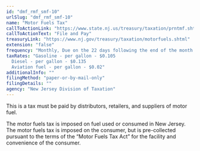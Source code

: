 ```yaml
---
id: "dmf_rmf_smf-10"
urlSlug: "dmf_rmf_smf-10"
name: "Motor Fuels Tax"
callToActionLink: "https://www.state.nj.us/treasury/taxation/prntmf.shtml"
callToActionText: "File and Pay"
treasuryLink: "https://www.nj.gov/treasury/taxation/motorfuels.shtml"
extension: "false"
frequency: "Monthly, Due on the 22 days following the end of the month."
taxRates: "Gasoline - per gallon - $0.105
  Diesel - per gallon - $0.135
  Aviation fuel - per gallon - $0.02"
additionalInfo: ""
filingMethod: "paper-or-by-mail-only"
filingDetails: ""
agency: "New Jersey Division of Taxation"
---
```


This is a tax must be paid by distributors, retailers, and suppliers of motor fuel.

The motor fuels tax is imposed on fuel used or consumed in New Jersey. The motor fuels tax is imposed on the consumer, but is pre-collected pursuant to the terms of the “Motor Fuels Tax Act” for the facility and convenience of the consumer.
